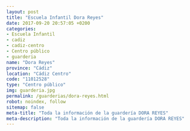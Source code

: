 ```yaml
---
layout: post
title: "Escuela Infantil Dora Reyes"
date: 2017-09-20 20:57:05 +0200
categories:
- Escuela Infantil
- cadiz
- cadiz-centro
- Centro público
- guarderia
name: "Dora Reyes"
province: "Cádiz"
location: "Cádiz Centro"
code: "11012528"
type: "Centro público"
img: guarderia.jpg
permalink: /guarderias/dora-reyes.html
robot: noindex, follow
sitemap: false
meta-title: "Toda la información de la guardería DORA REYES"
meta-description: "Toda la información de la guardería DORA REYES"
---
```

